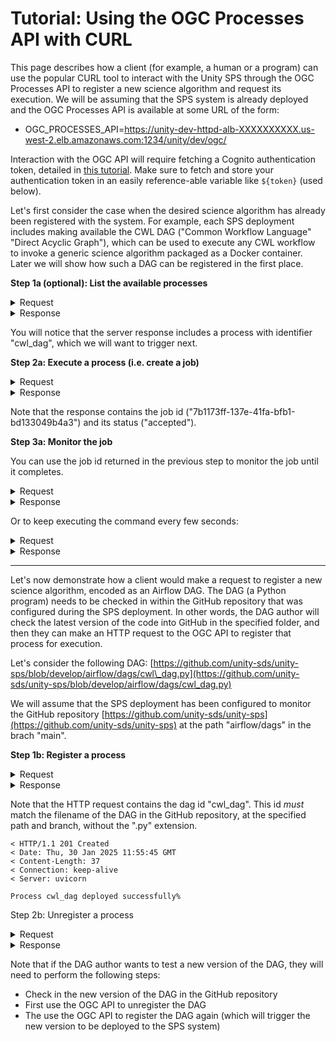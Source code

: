 # Tutorial: Using the OGC Processes API with CURL

This page describes how a client (for example, a human or a program) can use the popular CURL tool to interact with the Unity SPS through the OGC Processes API to register a new science algorithm and request its execution. We will be assuming that the SPS system is already deployed and the OGC Processes API is available at some URL of the form:&#x20;

* OGC\_PROCESSES\_API=https://unity-dev-httpd-alb-XXXXXXXXXX.us-west-2.elb.amazonaws.com:1234/unity/dev/ogc/

Interaction with the OGC API will require fetching a Cognito authentication token, detailed in [this tutorial](tutorial-fetching-cognito-authentication-tokens.md). Make sure to fetch and store your authentication token in an easily reference-able variable like `${token}` (used below).

Let's first consider the case when the desired science algorithm has already been registered with the system. For example, each SPS deployment includes making available the CWL DAG ("Common Workflow Language" "Direct Acyclic Graph"), which can be used to execute any CWL workflow to invoke a generic science algorithm packaged as a Docker container. Later we will show how such a DAG can be registered in the first place.

**Step 1a (optional): List the available processes**



<details>

<summary>Request</summary>

```
curl -k -X GET -H "${token}" "${OGC_PROCESSES_API}/processes" | jq
```

</details>

<details>

<summary>Response</summary>

```
{
  "processes": [
    {
      "title": "Generic CWL Process",
      "description": "This process executes any CWL workflow.",
      "keywords": null,
      "metadata": null,
      "id": "cwl_dag",
      "version": "1.0.0",
      "jobControlOptions": [
        "async-execute"
      ],
      "links": null
    },
    {
      "title": "Karpenter Test Process",
      "description": "This process tests Karpenter node provisioning with different instance types.",
      "keywords": null,
      "metadata": null,
      "id": "karpenter_test",
      "version": "1.0.0",
      "jobControlOptions": [
        "async-execute"
      ],
      "links": null
    },
    {
      "title": "SBG Preprocess CWL Workflow",
      "description": "This process executes the SBG Preprocess Workflow using CWL.",
      "keywords": null,
      "metadata": null,
      "id": "sbg_preprocess_cwl_dag",
      "version": "1.0.0",
      "jobControlOptions": [
        "async-execute"
      ],
      "links": null
    }
  ],
  "links": []
}
```

</details>

You will notice that the server response includes a process with identifier "cwl\_dag", which we will want to trigger next.

**Step 2a: Execute a process (i.e. create a job)**

<details>

<summary>Request</summary>

<pre><code><strong>curl -s -X POST "${OGC_PROCESSES_API}/processes/cwl_dag/execution" \
</strong>    -H "Content-Type: application/json" \
    -H "Prefer: respond-async" \
    -H "${token}" \ 
    --data-binary @- &#x3C;&#x3C; EOF | jq '.'
    {
        "inputs": {
            "cwl_workflow": "https://raw.githubusercontent.com/unity-sds/sbg-workflows/main/preprocess/sbg-preprocess-workflow.cwl",
            "cwl_args": "https://raw.githubusercontent.com/unity-sds/sbg-workflows/main/preprocess/sbg-preprocess-workflow.dev.yml",
            "request_instance_type": "r7i.xlarge",
            "request_storage": "10Gi",
            "use_ecr": false,
            "log_level": 20 
          },
          "outputs": {
            "result": {
              "transmissionMode": "reference"
            }
          }
    }
EOF
</code></pre>

</details>

<details>

<summary>Response</summary>

```
[
  [
    "process_id",
    "cwl_dag"
  ],
  [
    "type",
    "process"
  ],
  [
    "job_id",
    "7b1173ff-137e-41fa-bfb1-bd133049b4a3"
  ],
  [
    "status",
    "accepted"
  ],
  [
    "message",
    null
  ],
  [
    "exception",
    null
  ],
  [
    "created",
    "2025-01-29T20:33:05.521710"
  ],
  [
    "started",
    null
  ],
  [
    "finished",
    null
  ],
  [
    "updated",
    "2025-01-29T20:33:05.521715"
  ],
  [
    "progress",
    null
  ],
  [
    "links",
    null
  ]
]
```

</details>

Note that the response contains the job id ("7b1173ff-137e-41fa-bfb1-bd133049b4a3") and its status ("accepted").&#x20;

**Step 3a: Monitor the job**

You can use the job id returned in the previous step to monitor the job until it completes.

<details>

<summary>Request</summary>

```
JOB_ID=7b1173ff-137e-41fa-bfb1-bd133049b4a3
curl -H "${token}" "${OGC_PROCESSES_API}/jobs/${JOB_ID}"
```

</details>

<details>

<summary>Response</summary>

```
{
  "processID": "cwl_dag",
  "type": "process",
  "jobID": "7b1173ff-137e-41fa-bfb1-bd133049b4a3",
  "status": "running",
  "message": null,
  "exception": null,
  "created": "2025-01-29T20:33:05.521710Z",
  "started": null,
  "finished": null,
  "updated": "2025-01-29T20:41:47.598612Z",
  "progress": null,
  "links": null
}
```

</details>

Or to keep executing the command every few seconds:

<details>

<summary>Request</summary>

```
watch -n 5 "curl -s -H "${token}" "${OGC_PROCESSES_API}/jobs/${JOB_ID}" | jq"
```

</details>

<details>

<summary>Response</summary>

```
{
  "processID": "cwl_dag",
  "type": "process",
  "jobID": "7b1173ff-137e-41fa-bfb1-bd133049b4a3",
  "status": "successful",
  "message": null,
  "exception": null,
  "created": "2025-01-29T20:33:05.521710Z",
  "started": null,
  "finished": "2025-01-29T20:48:11.943940Z",
  "updated": "2025-01-29T20:58:31.094170Z",
  "progress": null,
  "links": null
}
```

</details>

***

Let's now demonstrate how a client would make a request to register a new science algorithm, encoded as an Airflow DAG. The DAG (a Python program) needs to be checked in within the GitHub repository that was configured during the SPS deployment. In other words, the DAG author will check the latest version of the code into GitHub in the specified folder, and then they can make an HTTP request to the OGC API to register that process for execution.&#x20;

Let's consider the following DAG: [https://github.com/unity-sds/unity-sps/blob/develop/airflow/dags/cwl\_dag.py](https://github.com/unity-sds/unity-sps/blob/develop/airflow/dags/cwl_dag.py)

We will assume that the SPS deployment has been configured to monitor the GitHub repository [https://github.com/unity-sds/unity-sps](https://github.com/unity-sds/unity-sps) at the path "airflow/dags" in the brach "main".

**Step 1b: Register a process**

<details>

<summary>Request</summary>

```
curl -k -v -X POST -H "${token}" -H "Expect:" -H "Content-Type: application/json; charset=utf-8" --data-binary @"./cwl_dag.json" "${OGC_PROCESSES_API}/processes"
```

where:

`cat cwl_dag.json`&#x20;

```
{
  "executionUnit": {
    "image": "ghcr.io/unity-sds/unity-sps/sps-docker-cwl:2.4.0",
    "type": "docker"
  },
  "processDescription": {
    "description": "This process executes any CWL workflow.",
    "id": "cwl_dag",
    "inputs": {
      "cwl_args": {
        "description": "The URL of the CWL workflow's YAML parameters file",
        "maxOccurs": 1,
        "minOccurs": 1,
        "schema": {
          "format": "uri",
          "type": "string"
        },
        "title": "CWL Workflow Parameters URL"
      },
      "cwl_workflow": {
        "description": "The URL of the CWL workflow",
        "maxOccurs": 1,
        "minOccurs": 1,
        "schema": {
          "format": "uri",
          "type": "string"
        },
        "title": "CWL Workflow URL"
      },
      "request_instance_type": {
        "description": "The specific EC2 instance type requested for the job",
        "maxOccurs": 1,
        "minOccurs": 1,
        "schema": {
          "type": "string"
        },
        "title": "Requested EC2 Type"
      },
      "request_storage": {
        "description": "The amount of storage requested for the job",
        "maxOccurs": 1,
        "minOccurs": 1,
        "schema": {
          "type": "string"
        },
        "title": "Requested Storage"
      }
    },
    "jobControlOptions": [
      "async-execute"
    ],
    "outputs": {
      "result": {
        "description": "The result of the SBG Preprocess Workflow execution",
        "schema": {
          "$ref": "some-ref"
        },
        "title": "Process Result"
      }
    },
    "title": "Generic CWL Process",
    "version": "1.0.0"
  }
}
```

</details>

<details>

<summary>Response</summary>

```
< HTTP/1.1 201 Created
< Date: Thu, 30 Jan 2025 15:06:26 GMT
< Content-Length: 37
< Connection: keep-alive
< Server: uvicorn
Process cwl_dag deployed successfully%    
```

</details>

Note that the HTTP request contains the dag id "cwl\_dag". This id _must_ match the filename of the DAG in the GitHub repository, at the specified path and branch, without the ".py" extension.

```
< HTTP/1.1 201 Created
< Date: Thu, 30 Jan 2025 11:55:45 GMT
< Content-Length: 37
< Connection: keep-alive
< Server: uvicorn

Process cwl_dag deployed successfully%      
```

Step 2b: Unregister a process

<details>

<summary>Request</summary>

```
curl -kv -X DELETE -H "${token}" -H "Content-Type: application/json; charset=utf-8" "${OGC_PROCESSES_API}/processes/cwl_dag"
```

</details>

<details>

<summary>Response</summary>

```
< HTTP/1.1 204 No Content
< Date: Thu, 30 Jan 2025 15:05:34 GMT
< Connection: keep-alive
< Server: uvicorn
```

</details>

Note that if the DAG author wants to test a new version of the DAG, they will need to perform the following steps:

* Check in the new version of the DAG in the GitHub repository
* First use the OGC API to unregister the DAG
* The use the OGC API to register the DAG again (which will trigger the new version to be deployed to the SPS system)
